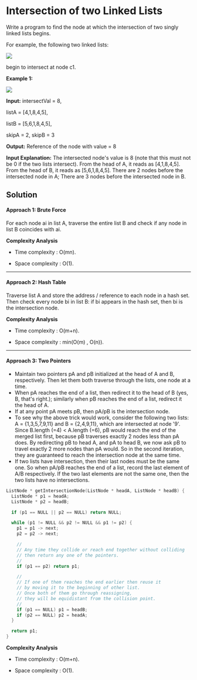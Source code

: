 
# Intersection of two Linked Lists


Write a program to find the node at which the intersection of two singly linked lists begins.

For example, the following two linked lists:

[![](https://assets.leetcode.com/uploads/2018/12/13/160_statement.png)](https://assets.leetcode.com/uploads/2018/12/13/160_statement.png)

begin to intersect at node c1.

**Example 1:**

[![](https://assets.leetcode.com/uploads/2020/06/29/160_example_1_1.png)](https://assets.leetcode.com/uploads/2020/06/29/160_example_1_1.png)

**Input:** intersectVal = 8, 

listA = [4,1,8,4,5], 

listB = [5,6,1,8,4,5], 

skipA = 2, skipB = 3

**Output:** Reference of the node with value = 8

**Input Explanation:** The intersected node's value is 8 (note that this must not be 0 if the two lists intersect). From the head of A, it reads as [4,1,8,4,5]. From the head of B, it reads as [5,6,1,8,4,5]. There are 2 nodes before the intersected node in A; There are 3 nodes before the intersected node in B.

## Solution

#### Approach 1: Brute Force

For each node ai  in list A, traverse the entire list B and check if any node in list B coincides with ai.

**Complexity Analysis**

-   Time complexity :  O(mn).
    
-   Space complexity :  O(1).  
      
    

----------

#### Approach 2: Hash Table

Traverse list A and store the address / reference to each node in a hash set. Then check every node bi  in list B: if bi  appears in the hash set, then bi  is the intersection node.

**Complexity Analysis**

-   Time complexity :  O(m+n).
    
-   Space complexity :  min(O(m) , O(n)).  
      
    

----------

#### Approach 3: Two Pointers

-   Maintain two pointers  pA and  pB  initialized at the head of A and B, respectively. Then let them both traverse through the lists, one node at a time.
-   When  pA  reaches the end of a list, then redirect it to the head of B (yes, B, that's right.); similarly when  pB reaches the end of a list, redirect it the head of A.
-   If at any point  pA  meets  pB, then  pA/pB  is the intersection node.
-   To see why the above trick would work, consider the following two lists: A = {1,3,5,7,9,11} and B = {2,4,9,11}, which are intersected at node '9'. Since B.length (=4) < A.length (=6),  pB  would reach the end of the merged list first, because  pB  traverses exactly 2 nodes less than  pA  does. By redirecting  pB  to head A, and  pA  to head B, we now ask  pB  to travel exactly 2 more nodes than  pA  would. So in the second iteration, they are guaranteed to reach the intersection node at the same time.
-   If two lists have intersection, then their last nodes must be the same one. So when  pA/pB  reaches the end of a list, record the last element of A/B respectively. If the two last elements are not the same one, then the two lists have no intersections.
```c++
ListNode * getIntersectionNode(ListNode * headA, ListNode * headB) {
  ListNode * p1 = headA;
  ListNode * p2 = headB;

  if (p1 == NULL || p2 == NULL) return NULL;

  while (p1 != NULL && p2 != NULL && p1 != p2) {
    p1 = p1 -> next;
    p2 = p2 -> next;

    //
    // Any time they collide or reach end together without colliding 
    // then return any one of the pointers.
    //
    if (p1 == p2) return p1;

    //
    // If one of them reaches the end earlier then reuse it 
    // by moving it to the beginning of other list.
    // Once both of them go through reassigning, 
    // they will be equidistant from the collision point.
    //
    if (p1 == NULL) p1 = headB;
    if (p2 == NULL) p2 = headA;
  }

  return p1;
}
```
**Complexity Analysis**

-   Time complexity :  O(m+n).
    
-   Space complexity :  O(1).  
